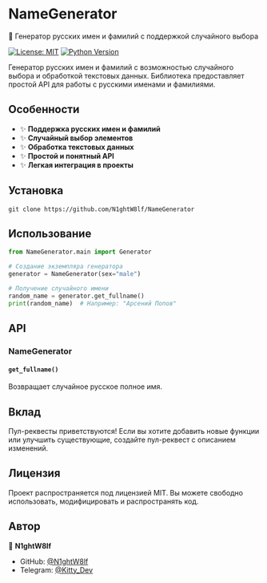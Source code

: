 # NameGenerator
📝 Генератор русских имен и фамилий с поддержкой случайного выбора

[![License: MIT](https://img.shields.io/badge/License-MIT-yellow.svg)](https://opensource.org/licenses/MIT)
[![Python Version](https://img.shields.io/badge/python-3.6+-blue.svg)](https://www.python.org/downloads/)

Генератор русских имен и фамилий с возможностью случайного выбора и обработкой текстовых данных. Библиотека предоставляет простой API для работы с русскими именами и фамилиями.

## Особенности
- ✨ **Поддержка русских имен и фамилий**
- ✨ **Случайный выбор элементов**
- ✨ **Обработка текстовых данных**
- ✨ **Простой и понятный API**
- ✨ **Легкая интеграция в проекты**

## Установка
```
git clone https://github.com/N1ghtW8lf/NameGenerator
```

## Использование
```python
from NameGenerator.main import Generator

# Создание экземпляра генератора
generator = NameGenerator(sex="male")

# Получение случайного имени
random_name = generator.get_fullname()
print(random_name)  # Например: "Арсений Попов"

```

## API
### NameGenerator
#### `get_fullname()`
Возвращает случайное русское полное имя.

## Вклад
Пул-реквесты приветствуются! Если вы хотите добавить новые функции или улучшить существующие, создайте пул-реквест с описанием изменений.

## Лицензия
Проект распространяется под лицензией MIT. Вы можете свободно использовать, модифицировать и распространять код.

## Автор
👤 **N1ghtW8lf**
- GitHub: [@N1ghtW8lf](https://github.com/N1ghtW8lf)
- Telegram: [@Kitty_Dev](https://t.me/kitty_dev)

